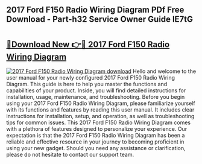 ## 2017 Ford F150 Radio Wiring Diagram PDf Free Download - Part-h32 Service Owner Guide lE7tG

# <h2><a href="http://dfmdhv.blite.top/?on=2017+Ford+F150+Radio+Wiring+Diagram">🔗Download New 👉🔴 2017 Ford F150 Radio Wiring Diagram</a></h2>

[![2017 Ford F150 Radio Wiring Diagram download](https://i.imgur.com/lujVjoI.png)](http://dfmdhv.blite.top/?on=2017+Ford+F150+Radio+Wiring+Diagram)
Hello and welcome to the user manual for your newly configured 2017 Ford F150 Radio Wiring Diagram. This guide is here to help you master the functions and capabilities of your product. Inside, you will find detailed instructions for installation, usage, maintenance, and troubleshooting. Before you begin using your 2017 Ford F150 Radio Wiring Diagram, please familiarize yourself with its functions and features by reading this user manual. It includes clear instructions for installation, setup, and operation, as well as troubleshooting tips for common issues. This 2017 Ford F150 Radio Wiring Diagram comes with a plethora of features designed to personalize your experience. Our expectation is that the 2017 Ford F150 Radio Wiring Diagram has been a reliable and effective resource in your journey to becoming proficient in using your new gadget. Should you need any assistance or clarification, please do not hesitate to contact our support team.
